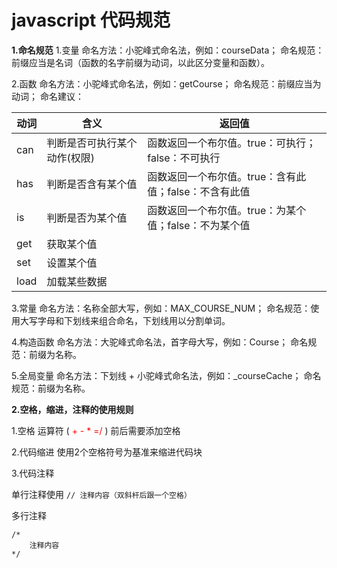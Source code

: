 # javascript 代码规范


**1.命名规范**
1.变量
命名方法：小驼峰式命名法，例如：courseData；
命名规范：前缀应当是名词（函数的名字前缀为动词，以此区分变量和函数）。

2.函数
命名方法：小驼峰式命名法，例如：getCourse；
命名规范：前缀应当为动词；
命名建议：

|动词     |含义     |返回值     |
| --- | --- | --- |
|can     |判断是否可执行某个动作(权限)     |函数返回一个布尔值。true：可执行；false：不可执行    |
|has     |判断是否含有某个值     |函数返回一个布尔值。true：含有此值；false：不含有此值     |
|is     |判断是否为某个值     |函数返回一个布尔值。true：为某个值；false：不为某个值        |
|get     |获取某个值     |     |
|set     |设置某个值     |     |
|load     |加载某些数据     |     |


3.常量
命名方法：名称全部大写，例如：MAX_COURSE_NUM；
命名规范：使用大写字母和下划线来组合命名，下划线用以分割单词。

4.构造函数
命名方法：大驼峰式命名法，首字母大写，例如：Course；
命名规范：前缀为名称。

5.全局变量
命名方法：下划线 + 小驼峰式命名法，例如：_courseCache；
命名规范：前缀为名称。

**2.空格，缩进，注释的使用规则**

1.空格
运算符 ( <span style="color: red"> + - * =/ </span>) 前后需要添加空格

2.代码缩进
使用2个空格符号为基准来缩进代码块

3.代码注释

单行注释使用 ```// 注释内容（双斜杆后跟一个空格）```

多行注释
```
/*
	注释内容
*/
```
